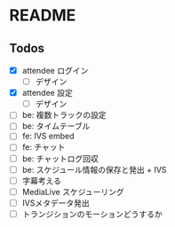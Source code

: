 # README

## Todos

- [x] attendee ログイン
  - [ ] デザイン
- [x] attendee 設定
  - [ ] デザイン
- [ ] be: 複数トラックの設定
- [ ] be: タイムテーブル
- [ ] fe: IVS embed
- [ ] fe: チャット
- [ ] be: チャットログ回収
- [ ] be: スケジュール情報の保存と発出 + IVS
- [ ] 字幕考える
- [ ] MediaLive スケジューリング
- [ ] IVSメタデータ発出
- [ ] トランジションのモーションどうするか
